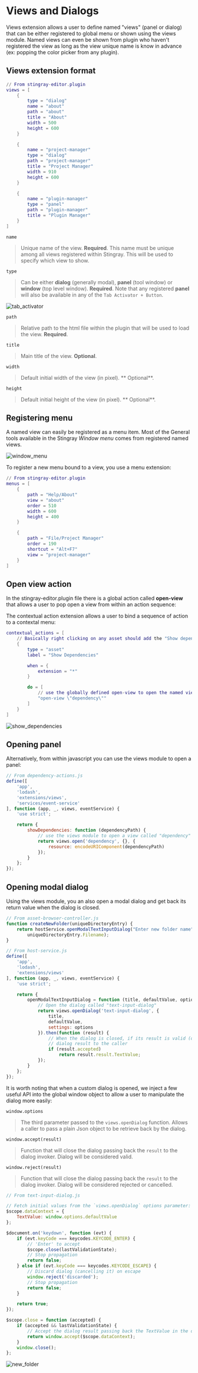 # Views and Dialogs

Views extension allows a user to define named "views" (panel or dialog) that can be either registered to global menu or shown using the views module. Named views can even be shown from plugin who haven't registered the view as long as the view unique name is know in advance (ex: popping the color picker from any plugin).

## Views extension format

```lua
// From stingray-editor.plugin
views = [
    {
        type = "dialog"
        name = "about"
        path = "about"
        title = "About"
        width = 500
        height = 600
    }

    {
        name = "project-manager"
        type = "dialog"
        path = "project-manager"
        title = "Project Manager"
        width = 910
        height = 600
    }

    {
        name = "plugin-manager"
        type = "panel"
        path = "plugin-manager"
        title = "Plugin Manager"
    }
]
```
`name`
 > Unique name of the view. **Required**. This name must be unique among all views registered within Stingray. This will be used to specify which view to show.

`type`
 > Can be either **dialog** (generally modal), **panel** (tool window) or **window** (top level window). **Required**. Note that any registered **panel** will also be available in any of the `Tab Activator + Button`.

![tab_activator](../../../images/tab_activator_button.png)

`path`
 > Relative path to the html file within the plugin that will be used to load the view. **Required**.

`title`
 > Main title of the view. **Optional**.

`width`
 > Default initial width of the view (in pixel). ** Optional**.

`height`
 > Default initial height of the view (in pixel). ** Optional**.

## Registering menu

A named view can easily be registered as a menu item. Most of the General tools available in the Stingray *Window menu* comes from registered named views.

![window_menu](../../../images/window_menu.png)

To register a new menu bound to a view, you use a menu extension:

```lua
// From stingray-editor.plugin
menus = [
    {
        path = "Help/About"
        view = "about"
        order = 510
        width = 600
        height = 400
    }

    {
        path = "File/Project Manager"
        order = 190
        shortcut = "Alt+F7"
        view = "project-manager"
    }
]
```

## Open view action
In the stingray-editor.plugin file there is a global action called **open-view** that allows a user to pop open a view from within an action sequence:

The contextual action extension allows a user to bind a sequence of action to a contextal menu:
```lua
contextual_actions = [
	// Basically right clicking on any asset should add the "Show dependency" to the contextual menu
    {
        type = "asset"
        label = "Show Dependencies"

        when = {
            extension = "*"
        }

        do = [
        	// use the globally defined open-view to open the named view called "dependency".
            "open-view \"dependency\""
        ]
    }
]
```

![show_dependencies](../../../images/open_dependencies.png)

## Opening panel
Alternatively, from within javascript you can use the views module to open a panel:

```javascript
// From dependency-actions.js
define([
    'app',
    'lodash',
    'extensions/views',
    'services/event-service'
], function (app, _, views, eventService) {
    'use strict';

    return {
        showDependencies: function (dependencyPath) {
        	// use the views module to open a view called "dependency" passing this view a custom resource query parameter
            return views.open('dependency', {}, {
                resource: encodeURIComponent(dependencyPath)
            });
        }
    };
});
```

## Opening modal dialog
Using the views module, you an also open a modal dialog and get back its return value when the dialog is closed.

```javascript
// From asset-browser-controller.js
function createNewFolder(uniqueDirectoryEntry) {
	return hostService.openModalTextInputDialog("Enter new folder name",
    	uniqueDirectoryEntry.Filename);
}

```

```javascript
// From host-service.js
define([
    'app',
    'lodash',
    'extensions/views'
], function (app, _, views, eventService) {
    'use strict';

    return {
        openModalTextInputDialog = function (title, defaultValue, options) {
        	// Open the dialog called "text-input-dialog"
            return views.openDialog('text-input-dialog', {
                title,
                defaultValue,
                settings: options
            }).then(function (result) {
                // When the dialog is closed, if its result is valid (dialog hasn't been canceled) returns the
                // dialog result to the caller
            	if (result.accepted)
                	return result.result.TextValue;
        	});
		}
    };
});
```

It is worth noting that when a custom dialog is opened, we inject a few useful API into the global window object to allow a user to manipulate the dialog more easily:

`window.options`
> The third parameter passed to the `views.openDialog` function. Allows a caller to pass a plain Json object to be retrieve back by the dialog.

`window.accept(result)`
> Function that will close the dialog passing back the `result` to the dialog invoker. Dialog will be considered valid.

`window.reject(result)`
> Function that will close the dialog passing back the `result` to the dialog invoker. Dialog will be considered rejected or cancelled.

```javascript
// From text-input-dialog.js

// Fetch initial values from the `views.openDialog` options parameter:
$scope.dataContext = {
    TextValue: window.options.defaultValue
};

$document.on('keydown', function (evt) {
    if (evt.keyCode === keycodes.KEYCODE_ENTER) {
    	// 'Enter' to accept
        $scope.close(lastValidationState);
        // Stop propagation
        return false;
    } else if (evt.keyCode === keycodes.KEYCODE_ESCAPE) {
    	// Discard dialog (cancelling it) on escape
        window.reject('discarded');
        // Stop propagation
        return false;
    }

    return true;
});

$scope.close = function (accepted) {
    if (accepted && lastValidationState) {
    	// Accept the dialog result passing back the TextValue in the dataContext object
        return window.accept($scope.dataContext);
    }
    window.close();
};
```

![new_folder](../../../images/create_new_folder_dialog.png)